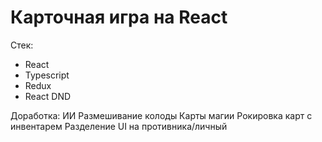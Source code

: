 # Карточная игра на React

Стек:
* React
* Typescript
* Redux
* React DND

Доработка:
ИИ
Размешивание колоды
Карты магии
Рокировка карт с инвентарем
Разделение UI на противника/личный